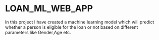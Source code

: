 # LOAN_ML_WEB_APP
In this project  I have created a machine learning model which will predict whether a person is eligible for the loan or not based on different parameters like Gender,Age etc.
